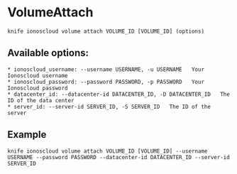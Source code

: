 # VolumeAttach



    knife ionoscloud volume attach VOLUME_ID [VOLUME_ID] (options)


## Available options:

```
* ionoscloud_username: --username USERNAME, -u USERNAME   Your Ionoscloud username
* ionoscloud_password: --password PASSWORD, -p PASSWORD   Your Ionoscloud password
* datacenter_id: --datacenter-id DATACENTER_ID, -D DATACENTER_ID   The ID of the data center
* server_id: --server-id SERVER_ID, -S SERVER_ID   The ID of the server
```

## Example

    knife ionoscloud volume attach VOLUME_ID [VOLUME_ID] --username USERNAME --password PASSWORD --datacenter-id DATACENTER_ID --server-id SERVER_ID
